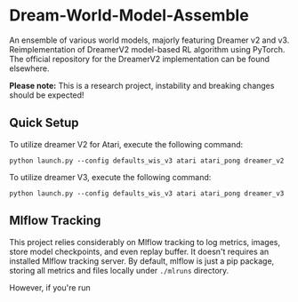 # Dream-World-Model-Assemble
An ensemble of various world models, majorly featuring Dreamer v2 and v3. Reimplementation of DreamerV2 model-based RL algorithm using PyTorch. The official repository for the DreamerV2 implementation can be found elsewhere.

**Please note:** This is a research project, instability and breaking changes should be expected!

## Quick Setup
To utilize dreamer V2 for Atari, execute the following command:

```python launch.py --config defaults_wis_v3 atari atari_pong dreamer_v2```

To utilize dreamer V3, execute the following command:

```python launch.py --config defaults_wis_v3 atari atari_pong dreamer_v3```

## Mlflow Tracking
This project relies considerably on Mlflow tracking to log metrics, images, store model checkpoints, and even replay buffer. It doesn't requires an installed Mlflow tracking server. By default, mlflow is just a pip package, storing all metrics and files locally under `./mlruns` directory.

However, if you're run